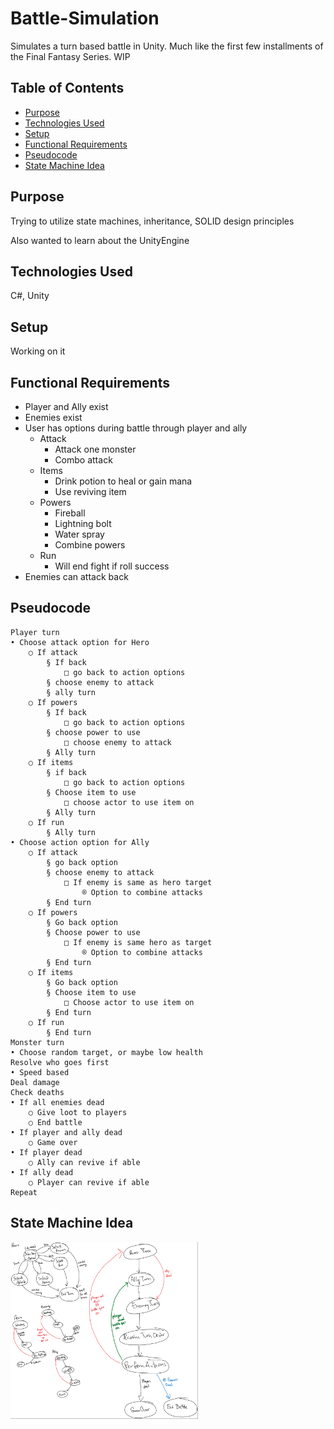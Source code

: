 # Battle-Simulation
Simulates a turn based battle in Unity. Much like the first few installments of the Final Fantasy Series. WIP

## Table of Contents
* [Purpose](#purpose)
* [Technologies Used](#technologies-used)
* [Setup](#setup)
* [Functional Requirements](#functional-requirements)
* [Pseudocode](#pseudocode)
* [State Machine Idea](#state-machine-idea)

## Purpose
Trying to utilize state machines, inheritance, SOLID design principles

Also wanted to learn about the UnityEngine

## Technologies Used
C#, Unity

## Setup
Working on it

## Functional Requirements
- Player and Ally exist
- Enemies exist
- User has options during battle through player and ally
  - Attack
    - Attack one monster
    - Combo attack
  - Items
    - Drink potion to heal or gain mana
    - Use reviving item
  - Powers
    - Fireball
    - Lightning bolt
    - Water spray
    - Combine powers
  - Run
    - Will end fight if roll success
- Enemies can attack back

## Pseudocode
```
Player turn
• Choose attack option for Hero
	○ If attack
		§ If back
			□ go back to action options
		§ choose enemy to attack
		§ ally turn
	○ If powers
		§ If back
			□ go back to action options
		§ choose power to use
			□ choose enemy to attack
		§ Ally turn
	○ If items
		§ if back
			□ go back to action options
		§ Choose item to use
			□ choose actor to use item on
		§ Ally turn
	○ If run
		§ Ally turn
• Choose action option for Ally
	○ If attack
		§ go back option
		§ choose enemy to attack
			□ If enemy is same as hero target
				® Option to combine attacks
		§ End turn
	○ If powers
		§ Go back option
		§ Choose power to use
			□ If enemy is same hero as target
				® Option to combine attacks
		§ End turn
	○ If items
		§ Go back option
		§ Choose item to use
			□ Choose actor to use item on
		§ End turn
	○ If run
		§ End turn
Monster turn
• Choose random target, or maybe low health
Resolve who goes first
• Speed based
Deal damage
Check deaths
• If all enemies dead
	○ Give loot to players
	○ End battle
• If player and ally dead
	○ Game over
• If player dead
	○ Ally can revive if able
• If ally dead
	○ Player can revive if able
Repeat
```

## State Machine Idea
<img src="images/StateMachineIdea.png" width=300>